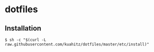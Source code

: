 # dotfiles

## Installation

  ```
  $ sh -c "$(curl -L raw.githubusercontent.com/kuahitz/dotfiles/master/etc/install)"
  ```
